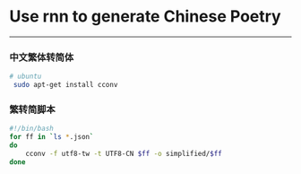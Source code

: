 # Use rnn to generate Chinese Poetry
---

### 中文繁体转简体
```bash
# ubuntu
 sudo apt-get install cconv
```

### 繁转简脚本
```bash
#!/bin/bash
for ff in `ls *.json`
do
    cconv -f utf8-tw -t UTF8-CN $ff -o simplified/$ff
done
```